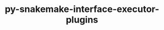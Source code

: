 ---
title: "py-snakemake-interface-executor-plugins"
layout: cache
categories: [package, develop]
meta: {"versions": ["8.2.0"], "compilers": ["gcc@=7.3.1"], "oss": ["amzn2"], "platforms": ["linux"], "targets": ["aarch64", "neoverse_n1", "x86_64_v3"], "stacks": ["aws-isc", "aws-isc-aarch64", "root"], "num_specs": 15, "num_specs_by_stack": {"root": 15, "aws-isc-aarch64": 10, "aws-isc": 5}}
spec_details: [{"hash": "cuv5rafygvywmpn32djdspqmw5cqixzk", "compiler": "gcc@=7.3.1", "versions": ["8.2.0"], "os": "amzn2", "platform": "linux", "target": "aarch64", "variants": ["build_system=python_pip"], "stacks": ["root", "aws-isc-aarch64"], "size": "-", "tarball": "https://binaries.spack.io/develop/build_cache/linux-amzn2-aarch64/gcc-7.3.1/py-snakemake-interface-executor-plugins-8.2.0/linux-amzn2-aarch64-gcc-7.3.1-py-snakemake-interface-executor-plugins-8.2.0-cuv5rafygvywmpn32djdspqmw5cqixzk.spack"}, {"hash": "3z4goojjmbjzesb4av57tumzp5e7qlhb", "compiler": "gcc@=7.3.1", "versions": ["8.2.0"], "os": "amzn2", "platform": "linux", "target": "aarch64", "variants": ["build_system=python_pip"], "stacks": ["root", "aws-isc-aarch64"], "size": "-", "tarball": "https://binaries.spack.io/develop/build_cache/linux-amzn2-aarch64/gcc-7.3.1/py-snakemake-interface-executor-plugins-8.2.0/linux-amzn2-aarch64-gcc-7.3.1-py-snakemake-interface-executor-plugins-8.2.0-3z4goojjmbjzesb4av57tumzp5e7qlhb.spack"}, {"hash": "tqkiktheibyjh7cp7uvwgche2gf4gxcg", "compiler": "gcc@=7.3.1", "versions": ["8.2.0"], "os": "amzn2", "platform": "linux", "target": "aarch64", "variants": ["build_system=python_pip"], "stacks": ["root", "aws-isc-aarch64"], "size": "-", "tarball": "https://binaries.spack.io/develop/build_cache/linux-amzn2-aarch64/gcc-7.3.1/py-snakemake-interface-executor-plugins-8.2.0/linux-amzn2-aarch64-gcc-7.3.1-py-snakemake-interface-executor-plugins-8.2.0-tqkiktheibyjh7cp7uvwgche2gf4gxcg.spack"}, {"hash": "5bzv5cscoxrle6absgtlyhtbjxsftf62", "compiler": "gcc@=7.3.1", "versions": ["8.2.0"], "os": "amzn2", "platform": "linux", "target": "aarch64", "variants": ["build_system=python_pip"], "stacks": ["root", "aws-isc-aarch64"], "size": "-", "tarball": "https://binaries.spack.io/develop/build_cache/linux-amzn2-aarch64/gcc-7.3.1/py-snakemake-interface-executor-plugins-8.2.0/linux-amzn2-aarch64-gcc-7.3.1-py-snakemake-interface-executor-plugins-8.2.0-5bzv5cscoxrle6absgtlyhtbjxsftf62.spack"}, {"hash": "3jhu22rxhxbtuwgsm3vukn6zny2lwzdh", "compiler": "gcc@=7.3.1", "versions": ["8.2.0"], "os": "amzn2", "platform": "linux", "target": "aarch64", "variants": ["build_system=python_pip"], "stacks": ["root", "aws-isc-aarch64"], "size": "-", "tarball": "https://binaries.spack.io/develop/build_cache/linux-amzn2-aarch64/gcc-7.3.1/py-snakemake-interface-executor-plugins-8.2.0/linux-amzn2-aarch64-gcc-7.3.1-py-snakemake-interface-executor-plugins-8.2.0-3jhu22rxhxbtuwgsm3vukn6zny2lwzdh.spack"}, {"hash": "bl7z76khknymncyrmvch5vi6xmdqxiqd", "compiler": "gcc@=7.3.1", "versions": ["8.2.0"], "os": "amzn2", "platform": "linux", "target": "neoverse_n1", "variants": ["build_system=python_pip"], "stacks": ["root", "aws-isc-aarch64"], "size": "-", "tarball": "https://binaries.spack.io/develop/build_cache/linux-amzn2-neoverse_n1/gcc-7.3.1/py-snakemake-interface-executor-plugins-8.2.0/linux-amzn2-neoverse_n1-gcc-7.3.1-py-snakemake-interface-executor-plugins-8.2.0-bl7z76khknymncyrmvch5vi6xmdqxiqd.spack"}, {"hash": "dh6hspre34zhoy2ak3wu3l2cevefl5c2", "compiler": "gcc@=7.3.1", "versions": ["8.2.0"], "os": "amzn2", "platform": "linux", "target": "neoverse_n1", "variants": ["build_system=python_pip"], "stacks": ["root", "aws-isc-aarch64"], "size": "-", "tarball": "https://binaries.spack.io/develop/build_cache/linux-amzn2-neoverse_n1/gcc-7.3.1/py-snakemake-interface-executor-plugins-8.2.0/linux-amzn2-neoverse_n1-gcc-7.3.1-py-snakemake-interface-executor-plugins-8.2.0-dh6hspre34zhoy2ak3wu3l2cevefl5c2.spack"}, {"hash": "ghjlyw6zh6ear4m27h4ghjm44oggn546", "compiler": "gcc@=7.3.1", "versions": ["8.2.0"], "os": "amzn2", "platform": "linux", "target": "neoverse_n1", "variants": ["build_system=python_pip"], "stacks": ["root", "aws-isc-aarch64"], "size": "-", "tarball": "https://binaries.spack.io/develop/build_cache/linux-amzn2-neoverse_n1/gcc-7.3.1/py-snakemake-interface-executor-plugins-8.2.0/linux-amzn2-neoverse_n1-gcc-7.3.1-py-snakemake-interface-executor-plugins-8.2.0-ghjlyw6zh6ear4m27h4ghjm44oggn546.spack"}, {"hash": "m43m6lpk7hdpzu26euevz26tozjl2fmt", "compiler": "gcc@=7.3.1", "versions": ["8.2.0"], "os": "amzn2", "platform": "linux", "target": "neoverse_n1", "variants": ["build_system=python_pip"], "stacks": ["root", "aws-isc-aarch64"], "size": "-", "tarball": "https://binaries.spack.io/develop/build_cache/linux-amzn2-neoverse_n1/gcc-7.3.1/py-snakemake-interface-executor-plugins-8.2.0/linux-amzn2-neoverse_n1-gcc-7.3.1-py-snakemake-interface-executor-plugins-8.2.0-m43m6lpk7hdpzu26euevz26tozjl2fmt.spack"}, {"hash": "vbgl2hdkm6ox7qlf2lwrnx7dlm6ypjvg", "compiler": "gcc@=7.3.1", "versions": ["8.2.0"], "os": "amzn2", "platform": "linux", "target": "neoverse_n1", "variants": ["build_system=python_pip"], "stacks": ["root", "aws-isc-aarch64"], "size": "-", "tarball": "https://binaries.spack.io/develop/build_cache/linux-amzn2-neoverse_n1/gcc-7.3.1/py-snakemake-interface-executor-plugins-8.2.0/linux-amzn2-neoverse_n1-gcc-7.3.1-py-snakemake-interface-executor-plugins-8.2.0-vbgl2hdkm6ox7qlf2lwrnx7dlm6ypjvg.spack"}, {"hash": "z7l44ugu2efv27s6f2csozzeb7liwldp", "compiler": "gcc@=7.3.1", "versions": ["8.2.0"], "os": "amzn2", "platform": "linux", "target": "x86_64_v3", "variants": ["build_system=python_pip"], "stacks": ["root", "aws-isc"], "size": "-", "tarball": "https://binaries.spack.io/develop/build_cache/linux-amzn2-x86_64_v3/gcc-7.3.1/py-snakemake-interface-executor-plugins-8.2.0/linux-amzn2-x86_64_v3-gcc-7.3.1-py-snakemake-interface-executor-plugins-8.2.0-z7l44ugu2efv27s6f2csozzeb7liwldp.spack"}, {"hash": "ginycmrjkpnmxiaj4c6doegbcccn3qcb", "compiler": "gcc@=7.3.1", "versions": ["8.2.0"], "os": "amzn2", "platform": "linux", "target": "x86_64_v3", "variants": ["build_system=python_pip"], "stacks": ["root", "aws-isc"], "size": "-", "tarball": "https://binaries.spack.io/develop/build_cache/linux-amzn2-x86_64_v3/gcc-7.3.1/py-snakemake-interface-executor-plugins-8.2.0/linux-amzn2-x86_64_v3-gcc-7.3.1-py-snakemake-interface-executor-plugins-8.2.0-ginycmrjkpnmxiaj4c6doegbcccn3qcb.spack"}, {"hash": "cnwmii2rzjx2ytf6auljr6jxfzhd7rd4", "compiler": "gcc@=7.3.1", "versions": ["8.2.0"], "os": "amzn2", "platform": "linux", "target": "x86_64_v3", "variants": ["build_system=python_pip"], "stacks": ["root", "aws-isc"], "size": "-", "tarball": "https://binaries.spack.io/develop/build_cache/linux-amzn2-x86_64_v3/gcc-7.3.1/py-snakemake-interface-executor-plugins-8.2.0/linux-amzn2-x86_64_v3-gcc-7.3.1-py-snakemake-interface-executor-plugins-8.2.0-cnwmii2rzjx2ytf6auljr6jxfzhd7rd4.spack"}, {"hash": "qohvgl2egrn4niels7pqwnxywjq73mwq", "compiler": "gcc@=7.3.1", "versions": ["8.2.0"], "os": "amzn2", "platform": "linux", "target": "x86_64_v3", "variants": ["build_system=python_pip"], "stacks": ["root", "aws-isc"], "size": "-", "tarball": "https://binaries.spack.io/develop/build_cache/linux-amzn2-x86_64_v3/gcc-7.3.1/py-snakemake-interface-executor-plugins-8.2.0/linux-amzn2-x86_64_v3-gcc-7.3.1-py-snakemake-interface-executor-plugins-8.2.0-qohvgl2egrn4niels7pqwnxywjq73mwq.spack"}, {"hash": "xnnhanbwhorliyrxgfgtrnfbggbzhht6", "compiler": "gcc@=7.3.1", "versions": ["8.2.0"], "os": "amzn2", "platform": "linux", "target": "x86_64_v3", "variants": ["build_system=python_pip"], "stacks": ["root", "aws-isc"], "size": "-", "tarball": "https://binaries.spack.io/develop/build_cache/linux-amzn2-x86_64_v3/gcc-7.3.1/py-snakemake-interface-executor-plugins-8.2.0/linux-amzn2-x86_64_v3-gcc-7.3.1-py-snakemake-interface-executor-plugins-8.2.0-xnnhanbwhorliyrxgfgtrnfbggbzhht6.spack"}]
---